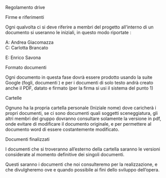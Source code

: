 Regolamento drive

Firme e riferimenti 

Ogni qualvolta ci si deve riferire a membri del progetto all’interno di un documento si useranno le iniziali, in questo modo riportate :

A: Andrea Giacomazza<br>C: Carlotta Brancato

E: Enrico Savona

Formato documenti

Ogni documento in questa fase dovrà essere prodotto usando la suite Google (fogli, documenti ) e per i documenti di solo testo andrà creato anche il PDF, datato e firmato (per la firma si usi il sistema del punto 1) 

Cartelle

Ognuno ha la propria cartella personale (Iniziale nome) dove caricherà i propri documenti, se ci sono documenti quali soggetti sceneggiatura, gli altri membri del gruppo dovranno consultare solamente la versione in pdf, onde evitare di modificare il documento originale, e per permettere al documento word di essere costantemente modificato.

Documenti finalizzati

I documenti che si troveranno all’esterno della cartella saranno le versioni considerate al momento definitive dei singoli documenti.

Questi saranno i documenti che noi consulteremo per la realizzazione, e che divulgheremo ove e quando possibile ai fini dello sviluppo dell’opera.